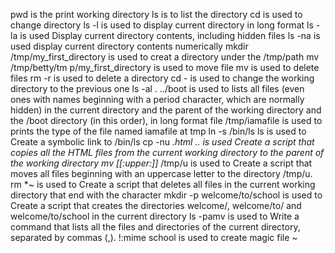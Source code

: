 pwd is the print working directory
ls is to list the directory
cd is used to change directory
ls -l is used to display current directory in long format
ls -la is used Display current directory contents, including hidden files
ls -na is used display current directory contents numerically
mkdir /tmp/my_first_directory is used to creat a directory under the /tmp/path
mv /tmp/betty/tm
p/my_first_directory is used to move file
mv is used to delete files
rm -r is used to delete a directory
cd - is used to change the working directory to the previous one
ls -al . ../boot is used to lists all files (even ones with names beginning with a period character, which are normally hidden) in the current directory and the parent of the working directory and the /boot directory (in this order), in long format
file /tmp/iamafile is used to prints the type of the file named iamafile at tmp
ln -s /bin/ls ls is used to Create a symbolic link to /bin/ls
cp -nu *.html .. is used Create a script that copies all the HTML files from the current working directory to the parent of the working directory
mv [[:upper:]]* /tmp/u is used to Create a script that moves all files beginning with an uppercase letter to the directory /tmp/u.
rm *~ is used to Create a script that deletes all files in the current working directory that end with the character 
mkdir -p welcome/to/school is used to Create a script that creates the directories welcome/, welcome/to/ and welcome/to/school in the current directory
ls -pamv is used to Write a command that lists all the files and directories of the current directory, separated by commas (,).
!:mime school is used to create magic file
~

